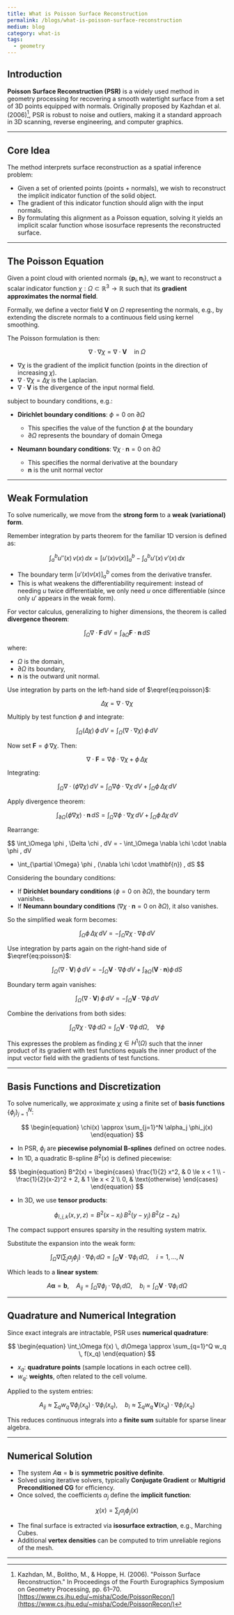 ```yaml
---
title: What is Poisson Surface Reconstruction
permalink: /blogs/what-is-poisson-surface-reconstruction
medium: blog
category: what-is
tags: 
  - geometry
---
```


## Introduction

**Poisson Surface Reconstruction (PSR)** is a widely used method in geometry processing for recovering a smooth watertight surface from a set of 3D points equipped with normals. Originally proposed by Kazhdan et al. (2006)[^1], PSR is robust to noise and outliers, making it a standard approach in 3D scanning, reverse engineering, and computer graphics.

---

## Core Idea

The method interprets surface reconstruction as a spatial inference problem:

* Given a set of oriented points (points + normals), we wish to reconstruct the implicit indicator function of the solid object.
* The gradient of this indicator function should align with the input normals.
* By formulating this alignment as a Poisson equation, solving it yields an implicit scalar function whose isosurface represents the reconstructed surface.

---

## The Poisson Equation

Given a point cloud with oriented normals $\{\mathbf{p}_i, \mathbf{n}_i\}$, we want to reconstruct a scalar indicator function $\chi: \Omega \subset \mathbb{R}^3 \to \mathbb{R}$ such that its **gradient approximates the normal field**.

Formally, we define a vector field $\mathbf{V}$ on $\Omega$ representing the normals, e.g., by extending the discrete normals to a continuous field using kernel smoothing. 

The Poisson formulation is then:

$$
\begin{equation}
\label{eq:poisson}
\nabla \cdot \nabla \chi = \nabla \cdot \mathbf{V} \quad \text{in } \Omega
\end{equation}
$$

* $\nabla \chi$ is the gradient of the implicit function (points in the direction of increasing $\chi$).
* $\nabla \cdot \nabla \chi = \Delta \chi$ is the Laplacian.
* $\nabla \cdot \mathbf{V}$ is the divergence of the input normal field.

subject to boundary conditions, e.g.:

* **Dirichlet boundary conditions**: $\phi=0$ on $\partial\Omega$
   - This specifies the value of the function $\phi$ at the boundary
   - $\partial\Omega$ represents the boundary of domain Omega

* **Neumann boundary conditions**: $\nabla \chi \cdot \mathbf{n}=0$ on $\partial\Omega$
   - This specifies the normal derivative at the boundary
   - $\mathbf{n}$ is the unit normal vector

---

## Weak Formulation

To solve numerically, we move from the **strong form** to a **weak (variational) form**. 

Remember integration by parts theorem for the familiar 1D version is defined as: 

$$
\int_a^b u''(x)\, v(x)\, dx
= \Big[ u'(x)v(x) \Big]_a^b - \int_a^b u'(x)\, v'(x)\, dx
$$

* The boundary term $[u'(x)v(x)]_a^b$ comes from the derivative transfer.
* This is what weakens the differentiability requirement: instead of needing $u$ twice differentiable, we only need $u$ once differentiable (since only $u'$ appears in the weak form).

For vector calculus, generalizing to higher dimensions, the theorem is called **divergence theorem**:

$$
\begin{equation}
\int_\Omega \nabla \cdot \mathbf{F} \, dV = \int_{\partial \Omega} \mathbf{F} \cdot \mathbf{n} \, dS
\end{equation}
$$

where:

* $\Omega$ is the domain,
* $\partial \Omega$ its boundary,
* $\mathbf{n}$ is the outward unit normal.

Use integration by parts on the left-hand side of $\eqref{eq:poisson}$:

$$
\Delta \chi = \nabla \cdot \nabla \chi
$$

Multiply by test function $\phi$ and integrate:

$$
\int_\Omega (\Delta \chi) \, \phi \, dV
= \int_\Omega (\nabla \cdot \nabla \chi)\, \phi \, dV
$$

Now set $\mathbf{F} = \phi \, \nabla \chi$.
Then:

$$
\nabla \cdot \mathbf{F} = \nabla \phi \cdot \nabla \chi + \phi \, \Delta \chi
$$

Integrating:

$$
\int_\Omega \nabla \cdot (\phi \nabla \chi)\, dV
= \int_\Omega \nabla \phi \cdot \nabla \chi \, dV + \int_\Omega \phi \, \Delta \chi \, dV
$$

Apply divergence theorem:

$$
\int_{\partial \Omega} (\phi \nabla \chi) \cdot \mathbf{n} \, dS
= \int_\Omega \nabla \phi \cdot \nabla \chi \, dV + \int_\Omega \phi \, \Delta \chi \, dV
$$

Rearrange:

$$
\int_\Omega \phi \, \Delta \chi \, dV
= - \int_\Omega \nabla \chi \cdot \nabla \phi \, dV
+ \int_{\partial \Omega} \phi \, (\nabla \chi \cdot \mathbf{n}) \, dS
$$

Considering the boundary conditions:

* If **Dirichlet boundary conditions** ($\phi=0$ on $\partial\Omega$), the boundary term vanishes.
* If **Neumann boundary conditions** ($\nabla \chi \cdot \mathbf{n}=0$ on $\partial\Omega$), it also vanishes.

So the simplified weak form becomes:

$$
\begin{equation}
\int_\Omega \phi \, \Delta \chi \, dV
= - \int_\Omega \nabla \chi \cdot \nabla \phi \, dV
\end{equation}
$$

Use integration by parts again on the right-hand side of $\eqref{eq:poisson}$:

$$
\int_{\Omega} (\nabla \cdot \mathbf{V}) \, \phi \, dV = - \int_{\Omega} \mathbf{V} \cdot \nabla \phi \, dV + \int_{\partial \Omega} (\mathbf{V} \cdot \mathbf{n}) \phi \, dS
$$

Boundary term again vanishes:

$$
\begin{equation}
\int_{\Omega} (\nabla \cdot \mathbf{V}) \, \phi \, dV = - \int_{\Omega} \mathbf{V} \cdot \nabla \phi \, dV
\end{equation}
$$

Combine the derivations from both sides:

$$
\begin{equation}
\int_\Omega \nabla \chi \cdot \nabla \phi \, d\Omega = \int_\Omega \mathbf{V} \cdot \nabla \phi \, d\Omega, \quad \forall \phi
\end{equation}
$$

This expresses the problem as finding $\chi \in H^1(\Omega)$ such that the inner product of its gradient with test functions equals the inner product of the input vector field with the gradients of test functions.

---

## Basis Functions and Discretization

To solve numerically, we approximate $\chi$ using a finite set of **basis functions** $\{\phi_j\}_{j=1}^N$:

$$
\begin{equation}
\chi(x) \approx \sum_{j=1}^N \alpha_j \phi_j(x)
\end{equation}
$$

* In PSR, $\phi_j$ are **piecewise polynomial B-splines** defined on octree nodes.
* In 1D, a quadratic B-spline $B^2(x)$ is defined piecewise:

$$
\begin{equation}
B^2(x) =
\begin{cases}
\frac{1}{2} x^2, & 0 \le x < 1 \\
-\frac{1}{2}(x-2)^2 + 2, & 1 \le x < 2 \\
0, & \text{otherwise}
\end{cases}
\end{equation}
$$

* In 3D, we use **tensor products**:

$$
\begin{equation}
\phi_{i,j,k}(x,y,z) = B^2(x - x_i) \, B^2(y - y_j) \, B^2(z - z_k)
\end{equation}
$$

The compact support ensures sparsity in the resulting system matrix.

Substitute the expansion into the weak form:

$$
\int_\Omega \nabla \Big(\sum_j \alpha_j \phi_j \Big) \cdot \nabla \phi_i \, d\Omega = \int_\Omega \mathbf{V} \cdot \nabla \phi_i \, d\Omega, \quad i=1,\dots,N
$$

Which leads to a **linear system**:

$$
\begin{equation}
A \boldsymbol{\alpha} = \mathbf{b}, \quad A_{ij} = \int_\Omega \nabla \phi_j \cdot \nabla \phi_i \, d\Omega, \quad b_i = \int_\Omega \mathbf{V} \cdot \nabla \phi_i \, d\Omega
\end{equation}
$$

---

## Quadrature and Numerical Integration

Since exact integrals are intractable, PSR uses **numerical quadrature**:

$$
\begin{equation}
\int_\Omega f(x) \, d\Omega \approx \sum_{q=1}^Q w_q \, f(x_q)
\end{equation}
$$

* $x_q$: **quadrature points** (sample locations in each octree cell).
* $w_q$: **weights**, often related to the cell volume.

Applied to the system entries:

$$
\begin{equation}
A_{ij} \approx \sum_q w_q \, \nabla \phi_j(x_q) \cdot \nabla \phi_i(x_q), \quad b_i \approx \sum_q w_q \, \mathbf{V}(x_q) \cdot \nabla \phi_i(x_q)
\end{equation}
$$

This reduces continuous integrals into a **finite sum** suitable for sparse linear algebra.

---

## Numerical Solution

* The system $A \boldsymbol{\alpha} = \mathbf{b}$ is **symmetric positive definite**.
* Solved using iterative solvers, typically **Conjugate Gradient** or **Multigrid Preconditioned CG** for efficiency.
* Once solved, the coefficients $\alpha_j$ define the **implicit function**:

$$
\chi(x) = \sum_j \alpha_j \phi_j(x)
$$

* The final surface is extracted via **isosurface extraction**, e.g., Marching Cubes.
* Additional **vertex densities** can be computed to trim unreliable regions of the mesh.

---

[^1]: Kazhdan, M., Bolitho, M., & Hoppe, H. (2006). "Poisson Surface Reconstruction." In Proceedings of the Fourth Eurographics Symposium on Geometry Processing, pp. 61–70. [https://www.cs.jhu.edu/~misha/Code/PoissonRecon/](https://www.cs.jhu.edu/~misha/Code/PoissonRecon/)